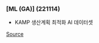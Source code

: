 ### [ML (GA)] (221114)
- KAMP 생산계획 최적화 AI 데이터셋

[Source](https://www.kamp-ai.kr/front/dataset/AiDataDetail.jsp?AI_SEARCH=&page=2&DATASET_SEQ=30&EQUIP_SEL=&GUBUN_SEL=&FILE_TYPE_SEL=&WDATE_SEL=)
